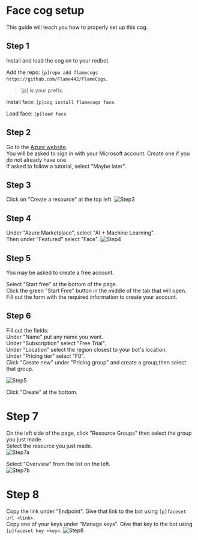 # Face cog setup

This guide will teach you how to properly set up this cog.

## Step 1

Install and load the cog on to your redbot.

Add the repo: `[p]repo add flamecogs https://github.com/Flame442/FlameCogs`.

>[p] is your prefix.

Install face: `[p]cog install flamecogs face`.

Load face: `[p]load face`.

## Step 2

Go to the [Azure website](https://portal.azure.com/).  
You will be asked to sign in with your Microsoft account. Create one if you do not already have one.  
If asked to follow a tutorial, select "Maybe later".

## Step 3

Click on "Create a resource" at the top left.
![Step3](https://docs.microsoft.com/en-us/azure/cognitive-services/media/cognitive-services-apis-create-account/azureportalscreen.png)

## Step 4

Under "Azure Marketplace", select "AI + Machine Learning".  
Then under "Featured" select "Face".
![Step4](https://i.imgur.com/JKoaEU1.png)

## Step 5

You may be asked to create a free account.  

Select "Start free" at the bottom of the page.  
Click the green "Start Free" button in the middle of the tab that will open.  
Fill out the form with the required information to create your account.  

## Step 6

Fill out the fields:  
Under "Name" put any name you want.  
Under "Subscription" select "Free Trial".  
Under "Location" select the region closest to your bot's location.  
Under "Pricing tier" select "F0".  
Click "Create new" under "Pricing group" and create a group,then select that group.

![Step5](https://docs.microsoft.com/en-us/azure/cognitive-services/media/cognitive-services-apis-create-account/resource_create_screen.png)

Click "Create" at the bottom.

# Step 7

On the left side of the page, click "Resource Groups" then select the group you just made.  
Select the resource you just made.  
![Step7a](https://i.imgur.com/SNtAItE.png)

Select "Overview" from the list on the left.  
![Step7b](https://i.imgur.com/mvlOuVU.png)

# Step 8

Copy the link under "Endpoint". Give that link to the bot using `[p]faceset url <link>`.  
Copy one of your keys under "Manage keys". Give that key to the bot using `[p]faceset key <key>`.
![Step8](https://i.imgur.com/37kdPGZ.png)
